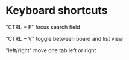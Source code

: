 # Keyboard shortcuts

"CTRL + F" focus search field

"CTRL + V" toggle between board and list view

"left/right" move one tab left or right
